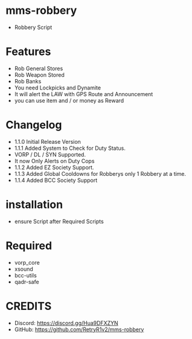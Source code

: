 # mms-robbery

- Robbery Script

# Features
 
- Rob General Stores
- Rob Weapon Stored
- Rob Banks
- You need Lockpicks and Dynamite
- It will alert the LAW with GPS Route and Announcement
- you can use item and / or money as Reward

# Changelog

- 1.1.0 Initial Release Version
- 1.1.1 Added System to Check for Duty Status.
- VORP / DL / SYN Supported.
- It now Only Alerts on Duty Cops
- 1.1.2 Added EZ Society Support.
- 1.1.3 Added Global Cooldowns for Robberys only 1 Robbery at a time.
- 1.1.4 Added BCC Society Support

# installation 

- ensure Script after Required Scripts

# Required

- vorp_core
- xsound
- bcc-utils
- qadr-safe

# CREDITS
- Discord: https://discord.gg/Hua9DFXZYN
- GitHub: https://github.com/RetryR1v2/mms-robbery